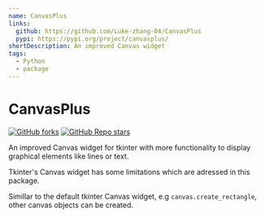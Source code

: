 ```yaml
---
name: CanvasPlus
links:
  github: https://github.com/Luke-zhang-04/CanvasPlus
  pypi: https://pypi.org/project/canvasplus/
shortDescription: An improved Canvas widget
tags:
  - Python
  - package
---
```


# CanvasPlus

[![GitHub forks](https://img.shields.io/github/forks/Luke-zhang-04/CanvasPlus?logo=github&style=flat-square)](https://github.com/Luke-zhang-04/CanvasPlus)
[![GitHub Repo stars](https://img.shields.io/github/stars/Luke-zhang-04/CanvasPlus?logo=github&style=flat-square)](https://github.com/Luke-zhang-04/CanvasPlus)

An improved Canvas widget for tkinter with more functionality to display graphical elements like lines or text.

Tkinter's Canvas widget has some limitations which are adressed in this package.

Simillar to the default tkinter Canvas widget, e.g `canvas.create_rectangle`, other canvas objects can be created.
